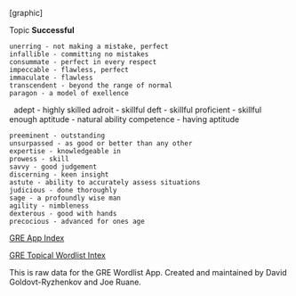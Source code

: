 [graphic]

Topic **Successful**

	unerring - not making a mistake, perfect
	infallible - committing no mistakes
	consummate - perfect in every respect
	impeccable - flawless, perfect
	immaculate - flawless
	transcendent - beyond the range of normal
	paragon - a model of exellence 
 
	adept - highly skilled
	adroit - skillful
	deft - skillful 
	proficient - skillful enough
	aptitude - natural ability
	competence - having aptitude
	
	preeminent - outstanding
	unsurpassed - as good or better than any other
	expertise - knowledgeable in
	prowess - skill
	savvy - good judgement
	discerning - keen insight
	astute - ability to accurately assess situations
	judicious - done thoroughly
	sage - a profoundly wise man
	agility - nimbleness
	dexterous - good with hands
	precocious - advanced for ones age

  
[GRE App Index](/index.md)

[GRE Topical Wordlist Intex](/tw000_list.md)
  
This is raw data for the GRE Wordlist App.
Created and maintained by David Goldovt-Ryzhenkov and Joe Ruane.
